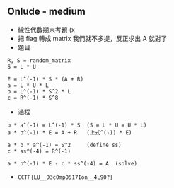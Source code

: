 ## Onlude - medium

* 線性代數期末考題 (x
* 把 flag 轉成 matrix 我們就不多提，反正求出 A 就對了
* 題目
```
R, S = random_matrix
S = L * U

E = L^(-1) * S * (A + R)
a = L * U * L
b = L^(-1) * S^2 * L
c = R^(-1) * S^8
```
* 過程
```
b * a^(-1) = L^(-1) * S  (S = L * U = U * L)
a * b^(-1) * E = A + R   (上式^(-1) * E)

a * b * a^(-1) = S^2     (define ss)
c * ss^(-4) = R^(-1)

a * b^(-1) * E - c * ss^(-4) = A  (solve)
```
* `CCTF{LU__D3c0mpO517Ion__4L90?}`
